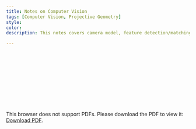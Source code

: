 ```yaml
---
title: Notes on Computer Vision
tags: [Computer Vision, Projective Geometry]
style: 
color: 
description: This notes covers camera model, feature detection/matching, optical flow, and projective geometry.

---
```


<object data="https://raw.githubusercontent.com/Siming-He/siming-he.github.io/master/assets/post/2022-9-2-notes-on-computer-vision/Computer_Vision.pdf" type="application/pdf" width="700px" height="700px">
      <embed src="https://raw.githubusercontent.com/Siming-He/siming-he.github.io/master/assets/post/2022-9-2-notes-on-computer-vision/Computer_Vision.pdf">
          <p>This browser does not support PDFs. Please download the PDF to view it: <a href="https://raw.githubusercontent.com/Siming-He/siming-he.github.io/master/assets/post/2022-9-2-notes-on-computer-vision/Computer_Vision.pdf">Download PDF</a>.</p>
      </embed>
</object>
